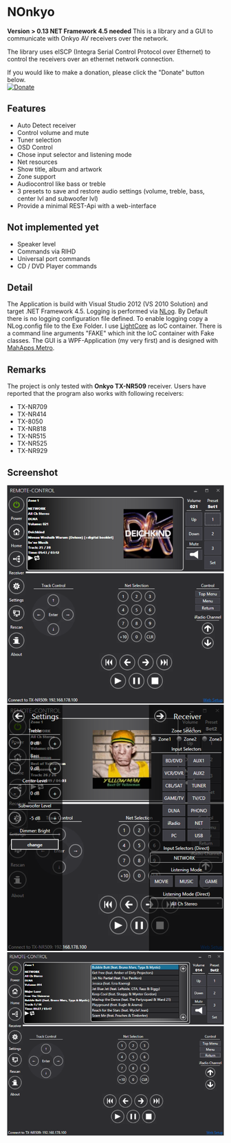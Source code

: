 # NOnkyo
**Version > 0.13 NET Framework 4.5 needed**
This is a library and a GUI to communicate with Onkyo AV receivers over the network.

The library uses eISCP (Integra Serial Control Protocol over Ethernet) to control the receivers over an ethernet network connection.

If you would like to make a donation, please click the "Donate" button below.
<br/>
<a href="https://www.paypal.com/cgi-bin/webscr?cmd=_s-xclick&hosted_button_id=EF9R87PWAD6AU" rel="Donate">![Donate](https://www.paypalobjects.com/en_US/i/btn/btn_donate_SM.gif)</a>

## Features
* Auto Detect receiver
* Control volume and mute
* Tuner selection
* OSD Control
* Chose input selector and listening mode
* Net resources
* Show title, album and artwork
* Zone support
* Audiocontrol like bass or treble
* 3 presets to save and restore audio settings (volume, treble, bass, center lvl and subwoofer lvl)
* Provide a minimal REST-Api with a web-interface 
## Not implemented yet
* Speaker level
* Commands via RIHD
* Universal port commands
* CD / DVD Player commands
## Detail
The Application is build with Visual Studio 2012 (VS 2010 Solution) and target .NET Framework 4.5.
Logging is performed via [NLog](http://nlog.codeplex.com/). By Default there is no logging configuration file defined.
To enable logging copy a NLog.config file to the Exe Folder.
I use [LightCore](http://lightcore.ch) as IoC container. There is a command line arguments "FAKE" which init the IoC container with Fake classes.
The GUI is a WPF-Application (my very first) and is designed with [MahApps.Metro](http://mahapps.com/MahApps.Metro).
## Remarks
The project is only tested with **Onkyo TX-NR509** receiver.
Users have reported that the program also works with following receivers:
* TX-NR709
* TX-NR414
* TX-8050
* TX-NR818
* TX-NR515
* TX-NR525
* TX-NR929
## Screenshot
![](docs/Home_NetRemote.png)
![](docs/Home_Settings.png)
![](docs/Home_SelectTracks.png)
